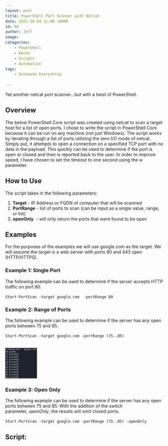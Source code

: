 ```yaml
---
layout: post
title: PowerShell Port Scanner with Netcat
date: 2021-10-04 21:00 +0000
id: 04
author: Jeff
image: 
categories:
    - PowerShell
    - Recon
    - Scripts
    - Automation
tags:
    - Automate Everything

---
```

Yet another netcat port scanner...but with a twist of PowerShell.

<!--more-->

## Overview

The below PowerShell Core script was created using netcat to scan a target host for a list of open ports. I chose to write the script in PowerShell Core because it can be run on any machine (not just Windows). The script works by iterating through a list of ports utilizing the zero I/O mode of netcat. Simply put, it attempts to open a connection on a specified TCP port with no data in the payload. This quickly can be used to determine if the port is open or closed and then is reported back to the user. In order to improve speed, I have chosen to set the timeout to one second using the w parameter.

## How to Use

The script takes in the following parameters:

1.  **Target** \- IP Address or FQDN of computer that will be scanned
2.  **PortRange** \- list of ports to scan (can be input as a single value, range, or list)
3.  **openOnly**  \- will only return the ports that were found to be open

## Examples

For the purposes of the examples we will use google.com as the target. We will assume the target is a web server with ports 80 and 443 open (HTTP/HTTPS).

### Example 1: Single Port

The following example can be used to determine if the server accepts HTTP traffic on port 80.

`Start-PortScan -target google.com  -portRange 80`

### Example 2: Range of Ports

The following example can be used to determine if the server has any open ports between 75 and 85.

`Start-PortScan -target google.com -portRange (75..85)`

<br><img src="/assets/images/posts/ps-nc-scanner/example.png"  width="20%" />


### Example 3: Open Only

The following example can be used to determine if the server has any open ports between 75 and 85. With the addition of the switch parameter, *openOnly*, the results will omit closed ports.

`Start-PortScan -target google.com -portRange (75..85) -openOnly`


## Script:
<script src="https://gist.github.com/ursaMaj0r/ba2b91e022f279fb80bc71b6d01295f3.js"></script>